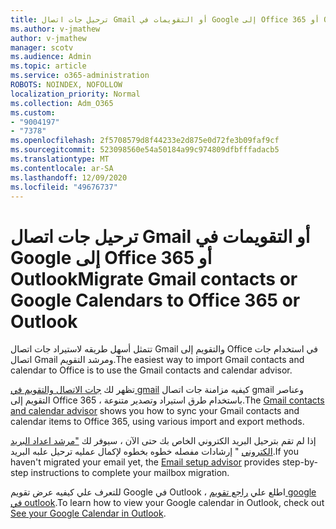 ```yaml
---
title: ترحيل جات اتصال Gmail أو التقويمات في Google إلى Office 365 أو Outlook
ms.author: v-jmathew
author: v-jmathew
manager: scotv
ms.audience: Admin
ms.topic: article
ms.service: o365-administration
ROBOTS: NOINDEX, NOFOLLOW
localization_priority: Normal
ms.collection: Adm_O365
ms.custom:
- "9004197"
- "7378"
ms.openlocfilehash: 2f5708579d8f44233e2d875e0d72fe3b09faf9cf
ms.sourcegitcommit: 523098560e54a50184a99c974809dfbfffadacb5
ms.translationtype: MT
ms.contentlocale: ar-SA
ms.lasthandoff: 12/09/2020
ms.locfileid: "49676737"
---
```

# <a name="migrate-gmail-contacts-or-google-calendars-to-office-365-or-outlook"></a><span data-ttu-id="98729-102">ترحيل جات اتصال Gmail أو التقويمات في Google إلى Office 365 أو Outlook</span><span class="sxs-lookup"><span data-stu-id="98729-102">Migrate Gmail contacts or Google Calendars to Office 365 or Outlook</span></span>

<span data-ttu-id="98729-103">تتمثل أسهل طريقه لاستيراد جات اتصال Gmail والتقويم إلى Office في استخدام جات اتصال Gmail ومرشد التقويم.</span><span class="sxs-lookup"><span data-stu-id="98729-103">The easiest way to import Gmail contacts and calendar to Office is to use the Gmail contacts and calendar advisor.</span></span>

<span data-ttu-id="98729-104">تظهر لك [جات الاتصال والتقويم في gmail](https://go.microsoft.com/fwlink/?linkid=2134386) كيفيه مزامنة جات اتصال gmail وعناصر التقويم إلى Office 365 ، باستخدام طرق استيراد وتصدير متنوعة.</span><span class="sxs-lookup"><span data-stu-id="98729-104">The [Gmail contacts and calendar advisor](https://go.microsoft.com/fwlink/?linkid=2134386) shows you how to sync your ‎Gmail‎ contacts and calendar items to ‎Office 365‎, using various import and export methods.</span></span>

<span data-ttu-id="98729-105">إذا لم تقم بترحيل البريد الكتروني الخاص بك حتى الآن ، سيوفر لك ["مرشد اعداد البريد الكتروني](https://go.microsoft.com/fwlink/?linkid=2133951) " إرشادات مفصله خطوه بخطوه لإكمال عمليه ترحيل علبه البريد.</span><span class="sxs-lookup"><span data-stu-id="98729-105">If you haven't migrated your email yet, the [Email setup advisor](https://go.microsoft.com/fwlink/?linkid=2133951) provides step-by-step instructions to complete your mailbox migration.</span></span>

<span data-ttu-id="98729-106">للتعرف علي كيفيه عرض تقويم Google في Outlook ، اطلع علي [راجع تقويم google في outlook](https://go.microsoft.com/fwlink/?linkid=2083939).</span><span class="sxs-lookup"><span data-stu-id="98729-106">To learn how to view your Google calendar in Outlook, check out [See your Google Calendar in Outlook](https://go.microsoft.com/fwlink/?linkid=2083939).</span></span>
